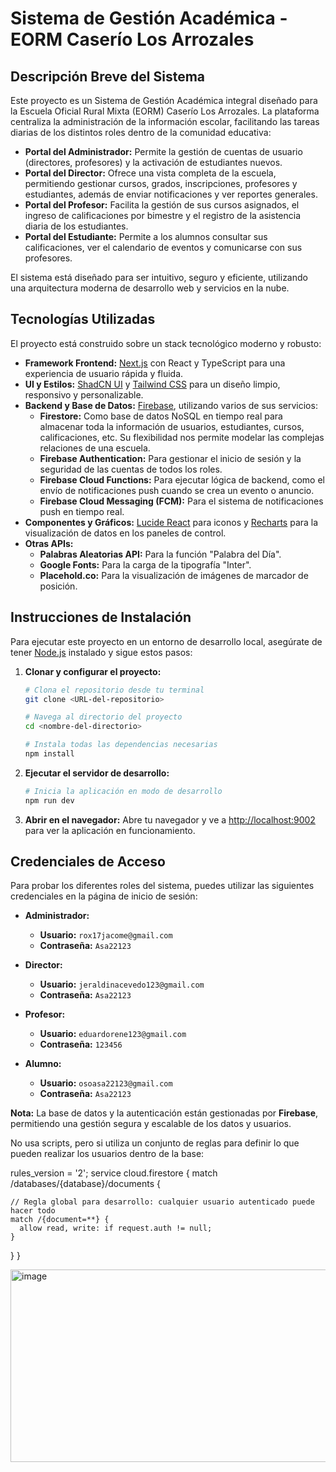 # Sistema de Gestión Académica - EORM Caserío Los Arrozales

## Descripción Breve del Sistema

Este proyecto es un Sistema de Gestión Académica integral diseñado para la Escuela Oficial Rural Mixta (EORM) Caserío Los Arrozales. La plataforma centraliza la administración de la información escolar, facilitando las tareas diarias de los distintos roles dentro de la comunidad educativa:

- **Portal del Administrador:** Permite la gestión de cuentas de usuario (directores, profesores) y la activación de estudiantes nuevos.
- **Portal del Director:** Ofrece una vista completa de la escuela, permitiendo gestionar cursos, grados, inscripciones, profesores y estudiantes, además de enviar notificaciones y ver reportes generales.
- **Portal del Profesor:** Facilita la gestión de sus cursos asignados, el ingreso de calificaciones por bimestre y el registro de la asistencia diaria de los estudiantes.
- **Portal del Estudiante:** Permite a los alumnos consultar sus calificaciones, ver el calendario de eventos y comunicarse con sus profesores.

El sistema está diseñado para ser intuitivo, seguro y eficiente, utilizando una arquitectura moderna de desarrollo web y servicios en la nube.

## Tecnologías Utilizadas

El proyecto está construido sobre un stack tecnológico moderno y robusto:

- **Framework Frontend:** [Next.js](https://nextjs.org/) con React y TypeScript para una experiencia de usuario rápida y fluida.
- **UI y Estilos:** [ShadCN UI](https://ui.shadcn.com/) y [Tailwind CSS](https://tailwindcss.com/) para un diseño limpio, responsivo y personalizable.
- **Backend y Base de Datos:** [Firebase](https://firebase.google.com/), utilizando varios de sus servicios:
    - **Firestore:** Como base de datos NoSQL en tiempo real para almacenar toda la información de usuarios, estudiantes, cursos, calificaciones, etc. Su flexibilidad nos permite modelar las complejas relaciones de una escuela.
    - **Firebase Authentication:** Para gestionar el inicio de sesión y la seguridad de las cuentas de todos los roles.
    - **Firebase Cloud Functions:** Para ejecutar lógica de backend, como el envío de notificaciones push cuando se crea un evento o anuncio.
    - **Firebase Cloud Messaging (FCM):** Para el sistema de notificaciones push en tiempo real.
- **Componentes y Gráficos:** [Lucide React](https://lucide.dev/) para iconos y [Recharts](https://recharts.org/) para la visualización de datos en los paneles de control.
- **Otras APIs:**
    - **Palabras Aleatorias API:** Para la función "Palabra del Día".
    - **Google Fonts:** Para la carga de la tipografía "Inter".
    - **Placehold.co:** Para la visualización de imágenes de marcador de posición.

## Instrucciones de Instalación

Para ejecutar este proyecto en un entorno de desarrollo local, asegúrate de tener [Node.js](https://nodejs.org/) instalado y sigue estos pasos:

1.  **Clonar y configurar el proyecto:**
    ```bash
    # Clona el repositorio desde tu terminal
    git clone <URL-del-repositorio>

    # Navega al directorio del proyecto
    cd <nombre-del-directorio>

    # Instala todas las dependencias necesarias
    npm install
    ```

2.  **Ejecutar el servidor de desarrollo:**
    ```bash
    # Inicia la aplicación en modo de desarrollo
    npm run dev
    ```

3.  **Abrir en el navegador:**
    Abre tu navegador y ve a [http://localhost:9002](http://localhost:9002) para ver la aplicación en funcionamiento.

## Credenciales de Acceso

Para probar los diferentes roles del sistema, puedes utilizar las siguientes credenciales en la página de inicio de sesión:

- **Administrador:**
  - **Usuario:** `rox17jacome@gmail.com`
  - **Contraseña:** `Asa22123`

- **Director:**
  - **Usuario:** `jeraldinacevedo123@gmail.com`
  - **Contraseña:** `Asa22123`

- **Profesor:**
  - **Usuario:** `eduardorene123@gmail.com`
  - **Contraseña:** `123456`

- **Alumno:**
  - **Usuario:** `osoasa22123@gmail.com`
  - **Contraseña:** `Asa22123`

**Nota:** La base de datos y la autenticación están gestionadas por **Firebase**, permitiendo una gestión segura y escalable de los datos y usuarios.

No usa scripts, pero si utiliza un conjunto de reglas para definir lo que pueden realizar los usuarios dentro de la base: 

rules_version = '2';
service cloud.firestore {
  match /databases/{database}/documents {

    // Regla global para desarrollo: cualquier usuario autenticado puede hacer todo
    match /{document=**} {
      allow read, write: if request.auth != null;
    }

  }
}


<img width="896" height="308" alt="image" src="https://github.com/user-attachments/assets/10fbfd32-4fa4-4318-8d6b-177784c71694" />



